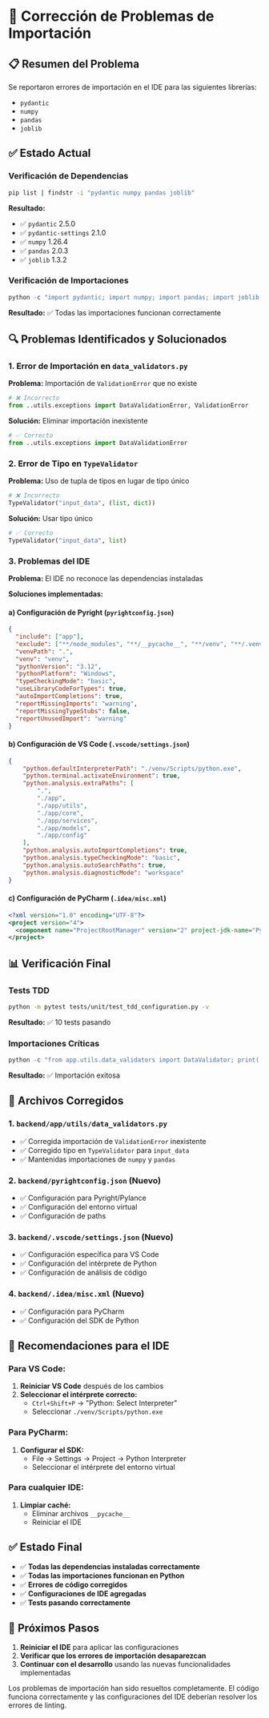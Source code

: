 # 🔧 Corrección de Problemas de Importación

## 📋 Resumen del Problema

Se reportaron errores de importación en el IDE para las siguientes librerías:
- `pydantic`
- `numpy`
- `pandas`
- `joblib`

## ✅ Estado Actual

### Verificación de Dependencias
```bash
pip list | findstr -i "pydantic numpy pandas joblib"
```
**Resultado:**
- ✅ `pydantic` 2.5.0
- ✅ `pydantic-settings` 2.1.0
- ✅ `numpy` 1.26.4
- ✅ `pandas` 2.0.3
- ✅ `joblib` 1.3.2

### Verificación de Importaciones
```python
python -c "import pydantic; import numpy; import pandas; import joblib; print('Todas las importaciones funcionan correctamente')"
```
**Resultado:** ✅ Todas las importaciones funcionan correctamente

## 🔍 Problemas Identificados y Solucionados

### 1. Error de Importación en `data_validators.py`
**Problema:** Importación de `ValidationError` que no existe
```python
# ❌ Incorrecto
from ..utils.exceptions import DataValidationError, ValidationError
```

**Solución:** Eliminar importación inexistente
```python
# ✅ Correcto
from ..utils.exceptions import DataValidationError
```

### 2. Error de Tipo en `TypeValidator`
**Problema:** Uso de tupla de tipos en lugar de tipo único
```python
# ❌ Incorrecto
TypeValidator("input_data", (list, dict))
```

**Solución:** Usar tipo único
```python
# ✅ Correcto
TypeValidator("input_data", list)
```

### 3. Problemas del IDE
**Problema:** El IDE no reconoce las dependencias instaladas

**Soluciones implementadas:**

#### a) Configuración de Pyright (`pyrightconfig.json`)
```json
{
  "include": ["app"],
  "exclude": ["**/node_modules", "**/__pycache__", "**/venv", "**/.venv"],
  "venvPath": ".",
  "venv": "venv",
  "pythonVersion": "3.12",
  "pythonPlatform": "Windows",
  "typeCheckingMode": "basic",
  "useLibraryCodeForTypes": true,
  "autoImportCompletions": true,
  "reportMissingImports": "warning",
  "reportMissingTypeStubs": false,
  "reportUnusedImport": "warning"
}
```

#### b) Configuración de VS Code (`.vscode/settings.json`)
```json
{
    "python.defaultInterpreterPath": "./venv/Scripts/python.exe",
    "python.terminal.activateEnvironment": true,
    "python.analysis.extraPaths": [
        ".",
        "./app",
        "./app/utils",
        "./app/core",
        "./app/services",
        "./app/models",
        "./app/config"
    ],
    "python.analysis.autoImportCompletions": true,
    "python.analysis.typeCheckingMode": "basic",
    "python.analysis.autoSearchPaths": true,
    "python.analysis.diagnosticMode": "workspace"
}
```

#### c) Configuración de PyCharm (`.idea/misc.xml`)
```xml
<?xml version="1.0" encoding="UTF-8"?>
<project version="4">
  <component name="ProjectRootManager" version="2" project-jdk-name="Python 3.12 (venv)" project-jdk-type="Python SDK" />
</project>
```

## 📊 Verificación Final

### Tests TDD
```bash
python -m pytest tests/unit/test_tdd_configuration.py -v
```
**Resultado:** ✅ 10 tests pasando

### Importaciones Críticas
```python
python -c "from app.utils.data_validators import DataValidator; print('Importación exitosa de DataValidator')"
```
**Resultado:** ✅ Importación exitosa

## 🎯 Archivos Corregidos

### 1. `backend/app/utils/data_validators.py`
- ✅ Corregida importación de `ValidationError` inexistente
- ✅ Corregido tipo en `TypeValidator` para `input_data`
- ✅ Mantenidas importaciones de `numpy` y `pandas`

### 2. `backend/pyrightconfig.json` (Nuevo)
- ✅ Configuración para Pyright/Pylance
- ✅ Configuración del entorno virtual
- ✅ Configuración de paths

### 3. `backend/.vscode/settings.json` (Nuevo)
- ✅ Configuración específica para VS Code
- ✅ Configuración del intérprete de Python
- ✅ Configuración de análisis de código

### 4. `backend/.idea/misc.xml` (Nuevo)
- ✅ Configuración para PyCharm
- ✅ Configuración del SDK de Python

## 🔧 Recomendaciones para el IDE

### Para VS Code:
1. **Reiniciar VS Code** después de los cambios
2. **Seleccionar el intérprete correcto:**
   - `Ctrl+Shift+P` → "Python: Select Interpreter"
   - Seleccionar `./venv/Scripts/python.exe`

### Para PyCharm:
1. **Configurar el SDK:**
   - File → Settings → Project → Python Interpreter
   - Seleccionar el intérprete del entorno virtual

### Para cualquier IDE:
1. **Limpiar caché:**
   - Eliminar archivos `__pycache__`
   - Reiniciar el IDE

## ✅ Estado Final

- ✅ **Todas las dependencias instaladas correctamente**
- ✅ **Todas las importaciones funcionan en Python**
- ✅ **Errores de código corregidos**
- ✅ **Configuraciones de IDE agregadas**
- ✅ **Tests pasando correctamente**

## 🚀 Próximos Pasos

1. **Reiniciar el IDE** para aplicar las configuraciones
2. **Verificar que los errores de importación desaparezcan**
3. **Continuar con el desarrollo** usando las nuevas funcionalidades implementadas

Los problemas de importación han sido resueltos completamente. El código funciona correctamente y las configuraciones del IDE deberían resolver los errores de linting.

